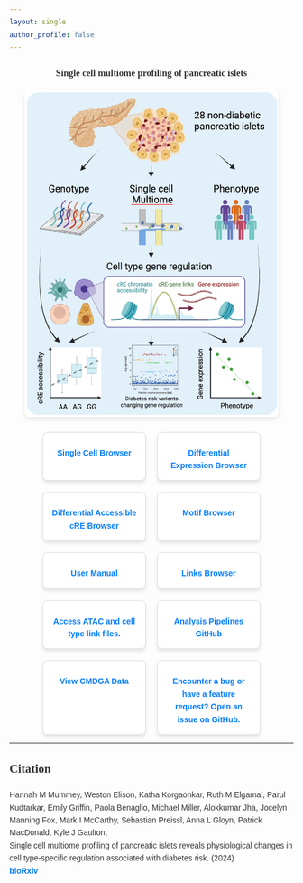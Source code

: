 ```yaml
---
layout: single
author_profile: false
---
```

<!-- Include Font Awesome for icons -->
<link href="https://cdnjs.cloudflare.com/ajax/libs/font-awesome/6.0.0-beta3/css/all.min.css" rel="stylesheet">

<style>
  body {
    font-family: 'Arial', sans-serif;
    line-height: 1.6;
    color: #333;
  }
  h1, h2, h3 {
    font-family: 'Georgia', serif;
  }
  a {
    color: #007BFF;
    text-decoration: none;
    font-weight: bold;
  }
  a:hover {
    color: #0056b3;
    text-decoration: underline;
  }
  .hero-image {
    text-align: center;
    margin: 20px 0;
  }
  .hero-image img {
    width: 450px;
    border-radius: 8px;
    box-shadow: 0 4px 8px rgba(0, 0, 0, 0.1);
  }
  .card-container {
    display: flex;
    flex-wrap: wrap;
    gap: 20px;
    justify-content: center;
  }
  .card {
    border: 1px solid #ddd;
    padding: 15px;
    border-radius: 8px;
    width: 30%;
    box-shadow: 0 4px 6px rgba(0, 0, 0, 0.1);
    text-align: center;
    background-color: #fff;
  }
  .card h3 {
    margin: 10px 0;
    font-size: 1.2em;
  }
  .card i {
    font-size: 2em;
    margin-bottom: 10px;
    color: #007BFF;
  }
  .card a {
    display: block;
    margin-top: 10px;
  }
</style>

<div class="hero-image">
  <h3>Single cell multiome profiling of pancreatic islets</h3>
  <img src="/assets/images/multiome.png" alt="Multiome Islet Genomics">
</div>

<div class="card-container">
  <!-- Single Cell Browser -->
  <div class="card">
    <i class="fas fa-dna"></i>
    <a href="http://tools.cmdga.org:3838/multiome-browser" target="_blank">Single Cell Browser</a>
  </div>

  <!-- Differential Expression Browser -->
  <div class="card">
    <i class="fas fa-chart-line"></i>
    <a href="http://tools.cmdga.org:3838/multiome-expression-browser" target="_blank">Differential Expression Browser</a>
  </div>

  <!-- Differential Accessible cRE Browser -->
  <div class="card">
    <i class="fas fa-map"></i>
    <a href="http://tools.cmdga.org:3838/multiome-cRE" target="_blank">Differential Accessible cRE Browser</a>
  </div>

  <!-- Motif Browser -->
  <div class="card">
    <i class="fas fa-shapes"></i>
    <a href="http://tools.cmdga.org:3838/multiome-motifs" target="_blank">Motif Browser</a>
  </div>

  <!-- User Manual -->
  <div class="card">
    <i class="fas fa-book"></i>
    <a href="https://www.gaultonlab.org/pages/tools-guide" target="_blank">User Manual</a>
  </div>

  <!-- Links Browser -->
  <div class="card">
    <i class="fas fa-upload"></i>
    <a href="https://epigenomegateway.wustl.edu/browser/" target="_blank">Links Browser</a>
  </div>

  <!-- Download Files -->
  <div class="card">
    <i class="fas fa-file-download"></i>
    <a href="https://www.dropbox.com/scl/fo/9ncblst9u6ixjvi189jnw/AKsUBHKV3JbftILoDVtOJRY?rlkey=ig7goqbz9zc8f0bo9iy3179lt&st=mjzl9495&dl=0" target="_blank">Access ATAC and cell type link files.</a>
  </div>

  <!-- Analysis Pipelines -->
  <div class="card">
    <i class="fas fa-code"></i>
    <a href="https://github.com/Gaulton-Lab/non-diabetic-islet-multiomics" target="_blank">Analysis Pipelines GitHub</a>
  </div>

  <!-- CMDGA Data -->
  <div class="card">
    <i class="fas fa-database"></i>
    <a href="https://cmdga.org/publications/db02d5cd-2767-4cd5-873e-6adbd0ea553a/" target="_blank">View CMDGA Data</a>
  </div>

  <!-- Getting Help -->
  <div class="card">
    <i class="fas fa-question-circle"></i>
    <a href="https://github.com/Gaulton-Lab/non-diabetic-islet-multiomics/issues" target="_blank">Encounter a bug or have a feature request? Open an issue on GitHub.</a>
  </div>
</div>

---

## **Citation**

Hannah M Mummey, Weston Elison, Katha Korgaonkar, Ruth M Elgamal, Parul Kudtarkar, Emily Griffin, Paola Benaglio, Michael Miller, Alokkumar Jha, Jocelyn Manning Fox, Mark I McCarthy, Sebastian Preissl, Anna L Gloyn, Patrick MacDonald, Kyle J Gaulton;  
Single cell multiome profiling of pancreatic islets reveals physiological changes in cell type-specific regulation associated with diabetes risk. (2024)  
[**bioRxiv**](https://www.biorxiv.org/content/10.1101/2024.08.03.606460v1.full)
